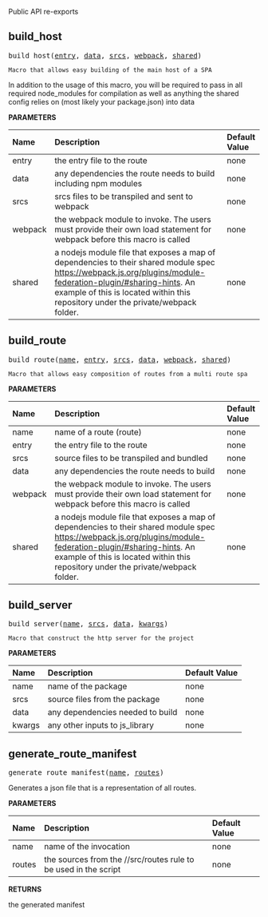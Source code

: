 <!-- Generated with Stardoc: http://skydoc.bazel.build -->

Public API re-exports

<a id="#build_host"></a>

## build_host

<pre>
build_host(<a href="#build_host-entry">entry</a>, <a href="#build_host-data">data</a>, <a href="#build_host-srcs">srcs</a>, <a href="#build_host-webpack">webpack</a>, <a href="#build_host-shared">shared</a>)
</pre>

    Macro that allows easy building of the main host of a SPA

In addition to the usage of this macro, you will be required to pass in all required node_modules
for compilation as well as anything the shared config relies on (most likely your package.json) into data


**PARAMETERS**


| Name  | Description | Default Value |
| :------------- | :------------- | :------------- |
| <a id="build_host-entry"></a>entry |  the entry file to the route   |  none |
| <a id="build_host-data"></a>data |  any dependencies the route needs to build including npm modules   |  none |
| <a id="build_host-srcs"></a>srcs |  srcs files to be transpiled and sent to webpack   |  none |
| <a id="build_host-webpack"></a>webpack |  the webpack module to invoke. The users must provide their own load statement for webpack before this macro is called   |  none |
| <a id="build_host-shared"></a>shared |  a nodejs module file that exposes a map of dependencies to their shared module spec https://webpack.js.org/plugins/module-federation-plugin/#sharing-hints. An example of this is located within this repository under the private/webpack folder.   |  none |


<a id="#build_route"></a>

## build_route

<pre>
build_route(<a href="#build_route-name">name</a>, <a href="#build_route-entry">entry</a>, <a href="#build_route-srcs">srcs</a>, <a href="#build_route-data">data</a>, <a href="#build_route-webpack">webpack</a>, <a href="#build_route-shared">shared</a>)
</pre>

    Macro that allows easy composition of routes from a multi route spa

**PARAMETERS**


| Name  | Description | Default Value |
| :------------- | :------------- | :------------- |
| <a id="build_route-name"></a>name |  name of a route (route)   |  none |
| <a id="build_route-entry"></a>entry |  the entry file to the route   |  none |
| <a id="build_route-srcs"></a>srcs |  source files to be transpiled and bundled   |  none |
| <a id="build_route-data"></a>data |  any dependencies the route needs to build   |  none |
| <a id="build_route-webpack"></a>webpack |  the webpack module to invoke. The users must provide their own load statement for webpack before this macro is called   |  none |
| <a id="build_route-shared"></a>shared |  a nodejs module file that exposes a map of dependencies to their shared module spec https://webpack.js.org/plugins/module-federation-plugin/#sharing-hints. An example of this is located within this repository under the private/webpack folder.   |  none |


<a id="#build_server"></a>

## build_server

<pre>
build_server(<a href="#build_server-name">name</a>, <a href="#build_server-srcs">srcs</a>, <a href="#build_server-data">data</a>, <a href="#build_server-kwargs">kwargs</a>)
</pre>

    Macro that construct the http server for the project

**PARAMETERS**


| Name  | Description | Default Value |
| :------------- | :------------- | :------------- |
| <a id="build_server-name"></a>name |  name of the package   |  none |
| <a id="build_server-srcs"></a>srcs |  source files from the package   |  none |
| <a id="build_server-data"></a>data |  any dependencies needed to build   |  none |
| <a id="build_server-kwargs"></a>kwargs |  any other inputs to js_library   |  none |


<a id="#generate_route_manifest"></a>

## generate_route_manifest

<pre>
generate_route_manifest(<a href="#generate_route_manifest-name">name</a>, <a href="#generate_route_manifest-routes">routes</a>)
</pre>

Generates a json file that is a representation of all routes.

**PARAMETERS**


| Name  | Description | Default Value |
| :------------- | :------------- | :------------- |
| <a id="generate_route_manifest-name"></a>name |  name of the invocation   |  none |
| <a id="generate_route_manifest-routes"></a>routes |  the sources from the //src/routes rule to be used in the script   |  none |

**RETURNS**

the generated manifest


